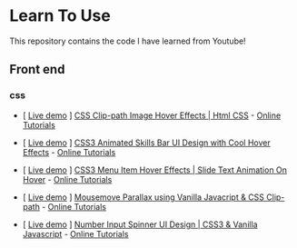 # Learn To Use

This repository contains the code I have learned from Youtube!

## Front end

### css

* [ [Live demo](https://yangshun.win/Learn-To-Use/Front-End/CSS-Effect/2019/11/16-CSS-Clip-path-Image-Hover-Effects/index.html) ] [CSS Clip-path Image Hover Effects | Html CSS](https://github.com/busyboxs/Learn-To-Use/tree/master/Front-End/CSS-Effect/2019/11/16-CSS-Clip-path-Image-Hover-Effects) - [Online Tutorials](https://www.youtube.com/channel/UCbwXnUipZsLfUckBPsC7Jog)

* [ [Live demo](https://yangshun.win/Learn-To-Use/Front-End/CSS-Effect/2019/11/30-Skills-Bar-UI-Design-with-Cool-Hover-Effects/index.html) ] [CSS3 Animated Skills Bar UI Design with Cool Hover Effects](https://github.com/busyboxs/Learn-To-Use/tree/master/Front-End/CSS-Effect/2019/11/30-Skills-Bar-UI-Design-with-Cool-Hover-Effects) - [Online Tutorials](https://www.youtube.com/channel/UCbwXnUipZsLfUckBPsC7Jog)

* [ [Live demo](https://yangshun.win/Learn-To-Use/Front-End/CSS-Effect/2019/12/02-Menu-Item-Hover-Effects/index.html) ] [CSS3 Menu Item Hover Effects | Slide Text Animation On Hover](https://github.com/busyboxs/Learn-To-Use/tree/master/Front-End/CSS-Effect/2019/12/02-Menu-Item-Hover-Effects) - [Online Tutorials](https://www.youtube.com/channel/UCbwXnUipZsLfUckBPsC7Jog)

* [ [Live demo](https://yangshun.win/Learn-To-Use/Front-End/CSS-Effect/2019/12/03-Mousemove-Parallax/index.html) ] [Mousemove Parallax using Vanilla Javacript & CSS Clip-path](https://github.com/busyboxs/Learn-To-Use/tree/master/Front-End/CSS-Effect/2019/12/03-Mousemove-Parallax) - [Online Tutorials](https://www.youtube.com/channel/UCbwXnUipZsLfUckBPsC7Jog)

* [ [Live demo](https://yangshun.win/Learn-To-Use/Front-End/CSS-Effect/2019/12/04-Number-Input-Spinner/index.html) ] [Number Input Spinner UI Design | CSS3 & Vanilla Javascript](https://github.com/busyboxs/Learn-To-Use/tree/master/Front-End/CSS-Effect/2019/12/04-Number-Input-Spinner) - [Online Tutorials](https://www.youtube.com/channel/UCbwXnUipZsLfUckBPsC7Jog)
